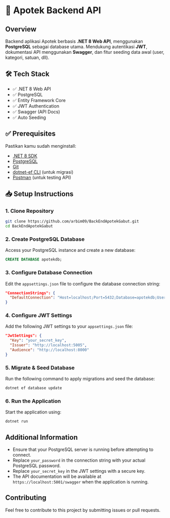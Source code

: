 # 💊 Apotek Backend API

## Overview

Backend aplikasi Apotek berbasis **.NET 8 Web API**, menggunakan **PostgreSQL** sebagai database utama. Mendukung autentikasi **JWT**, dokumentasi API menggunakan **Swagger**, dan fitur seeding data awal (user, kategori, satuan, dll).

## 🛠 Tech Stack

- ✅ .NET 8 Web API
- ✅ PostgreSQL
- ✅ Entity Framework Core
- ✅ JWT Authentication
- ✅ Swagger (API Docs)
- ✅ Auto Seeding

## ✅ Prerequisites

Pastikan kamu sudah menginstall:

- [.NET 8 SDK](https://dotnet.microsoft.com/download/dotnet/8.0)
- [PostgreSQL](https://www.postgresql.org/download/)
- [Git](https://git-scm.com/)
- [dotnet-ef CLI](https://learn.microsoft.com/en-us/ef/core/cli/dotnet) (untuk migrasi)
- [Postman](https://www.postman.com/) (untuk testing API)

## 📥 Setup Instructions

### 1. Clone Repository

```bash
git clone https://github.com/arbim09/BackEndApotekGabut.git
cd BackEndApotekGabut
```

### 2. Create PostgreSQL Database

Access your PostgreSQL instance and create a new database:

```sql
CREATE DATABASE apotekdb;
```

### 3. Configure Database Connection

Edit the `appsettings.json` file to configure the database connection string:

```json
"ConnectionStrings": {
  "DefaultConnection": "Host=localhost;Port=5432;Database=apotekdb;Username=postgres;Password=your_password"
}
```

### 4. Configure JWT Settings

Add the following JWT settings to your `appsettings.json` file:

```json
"JwtSettings": {
  "Key": "your_secret_key",
  "Issuer": "http://localhost:5005",
  "Audience": "http://localhost:8000"
}
```

### 5. Migrate & Seed Database

Run the following command to apply migrations and seed the database:

```bash
dotnet ef database update
```

### 6. Run the Application

Start the application using:

```bash
dotnet run
```

## Additional Information

- Ensure that your PostgreSQL server is running before attempting to connect.
- Replace `your_password` in the connection string with your actual PostgreSQL password.
- Replace `your_secret_key` in the JWT settings with a secure key.
- The API documentation will be available at `https://localhost:5001/swagger` when the application is running.

## Contributing

Feel free to contribute to this project by submitting issues or pull requests.
